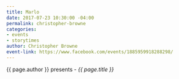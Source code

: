 ```yaml
---
title: Marlo
date: 2017-07-23 10:30:00 -04:00
permalink: christopher-browne
categories:
- events
- storytimes
author: Christopher Browne
event-link: https://www.facebook.com/events/1885959918288298/
---
```


{{ page.author }} presents - *{{ page.title }}*
